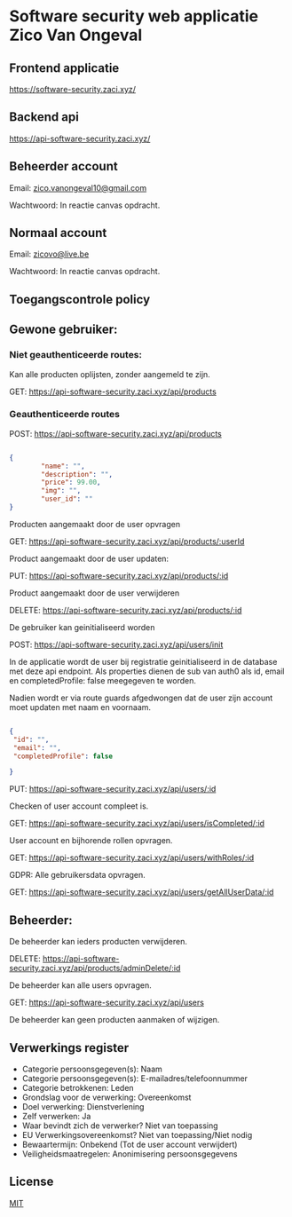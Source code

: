 # Software security web applicatie Zico Van Ongeval


## Frontend applicatie

https://software-security.zaci.xyz/

## Backend api

https://api-software-security.zaci.xyz/


## Beheerder account

Email: zico.vanongeval10@gmail.com

Wachtwoord: In reactie canvas opdracht.

## Normaal account

Email: zicovo@live.be

Wachtwoord: In reactie canvas opdracht.

## Toegangscontrole policy

## Gewone gebruiker:

### Niet geauthenticeerde routes:

Kan alle producten oplijsten, zonder aangemeld te zijn.

GET: https://api-software-security.zaci.xyz/api/products

### Geauthenticeerde routes

POST: https://api-software-security.zaci.xyz/api/products

```json

{
        "name": "",
        "description": "",
        "price": 99.00,
        "img": "",
        "user_id": ""
}

```

Producten aangemaakt door de user opvragen

GET: https://api-software-security.zaci.xyz/api/products/:userId

Product aangemaakt door de user updaten:

PUT: https://api-software-security.zaci.xyz/api/products/:id

Product aangemaakt door de user verwijderen

DELETE: https://api-software-security.zaci.xyz/api/products/:id

De gebruiker kan geinitialiseerd worden 

POST: https://api-software-security.zaci.xyz/api/users/init

In de applicatie wordt de user bij registratie geinitialiseerd in de database met deze api endpoint. Als properties dienen de sub van auth0 als id, email en completedProfile: false meegegeven te worden.

Nadien wordt er via route guards afgedwongen dat de user zijn account moet updaten met naam en voornaam.

```json

{
 "id": "",
 "email": "",
 "completedProfile": false

}
```

PUT: https://api-software-security.zaci.xyz/api/users/:id

Checken of user account compleet is.

GET: https://api-software-security.zaci.xyz/api/users/isCompleted/:id

User account en bijhorende rollen opvragen.

GET: https://api-software-security.zaci.xyz/api/users/withRoles/:id

GDPR: Alle gebruikersdata opvragen.

GET: https://api-software-security.zaci.xyz/api/users/getAllUserData/:id



## Beheerder:

De beheerder kan ieders producten verwijderen.

DELETE: https://api-software-security.zaci.xyz/api/products/adminDelete/:id

De beheerder kan alle users opvragen.

GET:  https://api-software-security.zaci.xyz/api/users

De beheerder kan geen producten aanmaken of wijzigen.


## Verwerkings register



- Categorie persoonsgegeven(s): Naam
- Categorie persoonsgegeven(s): E-mailadres/telefoonnummer
- Categorie betrokkenen: Leden
- Grondslag voor de verwerking: Overeenkomst
- Doel verwerking: Dienstverlening
- Zelf verwerken: Ja
- Waar bevindt zich de verwerker? Niet van toepassing
- EU Verwerkingsovereenkomst? Niet van toepassing/Niet nodig
- Bewaartermijn: Onbekend (Tot de user account verwijdert)
- Veiligheidsmaatregelen: Anonimisering persoonsgegevens





## License
[MIT](https://choosealicense.com/licenses/mit/)